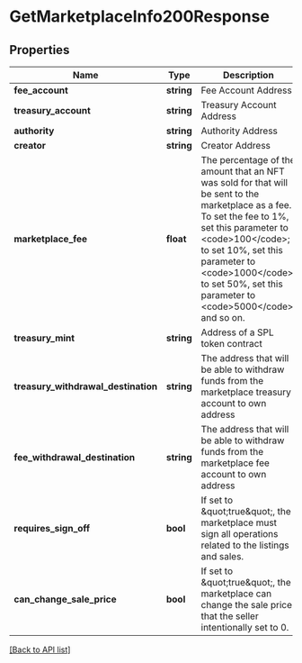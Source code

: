# GetMarketplaceInfo200Response

## Properties

Name | Type | Description | Notes
------------ | ------------- | ------------- | -------------
**fee_account** | **string** | Fee Account Address |
**treasury_account** | **string** | Treasury Account Address |
**authority** | **string** | Authority Address |
**creator** | **string** | Creator Address |
**marketplace_fee** | **float** | The percentage of the amount that an NFT was sold for that will be sent to the marketplace as a fee. To set the fee to 1%, set this parameter to &lt;code&gt;100&lt;/code&gt;; to set 10%, set this parameter to &lt;code&gt;1000&lt;/code&gt;; to set 50%, set this parameter to &lt;code&gt;5000&lt;/code&gt;, and so on. |
**treasury_mint** | **string** | Address of a SPL token contract |
**treasury_withdrawal_destination** | **string** | The address that will be able to withdraw funds from the marketplace treasury account to own address |
**fee_withdrawal_destination** | **string** | The address that will be able to withdraw funds from the marketplace fee account to own address |
**requires_sign_off** | **bool** | If set to \&quot;true\&quot;, the marketplace must sign all operations related to the listings and sales. |
**can_change_sale_price** | **bool** | If set to \&quot;true\&quot;, the marketplace can change the sale price that the seller intentionally set to 0. |

[[Back to API list]](../../README.md#api-endpoints)
